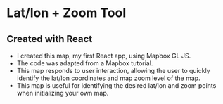 # Lat/lon + Zoom Tool
## Created with React

- I created this map, my first React app, using Mapbox GL JS.
- The code was adapted from a Mapbox tutorial.
- This map responds to user interaction, allowing the user to quickly identify the lat/lon coordinates and map zoom level of the map.
- This map is useful for identifying the desired lat/lon and zoom points when initializing your own map.

